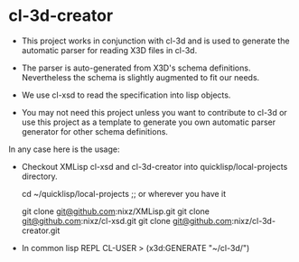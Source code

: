 cl-3d-creator
=============

* This project works in conjunction with cl-3d and is used to generate
  the automatic parser for reading X3D files in cl-3d.

* The parser is auto-generated from X3D's schema
  definitions. Nevertheless the schema is slightly augmented to fit
  our needs.

* We use cl-xsd to read the specification into lisp objects.

* You may not need this project unless you want to contribute to cl-3d
  or use this project as a template to generate you own automatic
  parser generator for other schema definitions.

In any case here is the usage:

* Checkout XMLisp cl-xsd and cl-3d-creator into
  quicklisp/local-projects directory.

  cd ~/quicklisp/local-projects ;; or wherever you have it
  
  git clone git@github.com:nixz/XMLisp.git
  git clone git@github.com:nixz/cl-xsd.git
  git clone git@github.com:nixz/cl-3d-creator.git

* In common lisp REPL
  CL-USER > (x3d:GENERATE "~/cl-3d/")
